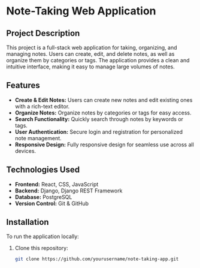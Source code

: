 # Note-Taking Web Application

## Project Description
This project is a full-stack web application for taking, organizing, and managing notes. Users can create, edit, and delete notes, as well as organize them by categories or tags. The application provides a clean and intuitive interface, making it easy to manage large volumes of notes.

## Features
- **Create & Edit Notes:** Users can create new notes and edit existing ones with a rich-text editor.
- **Organize Notes:** Organize notes by categories or tags for easy access.
- **Search Functionality:** Quickly search through notes by keywords or tags.
- **User Authentication:** Secure login and registration for personalized note management.
- **Responsive Design:** Fully responsive design for seamless use across all devices.

## Technologies Used
- **Frontend:** React, CSS, JavaScript
- **Backend:** Django, Django REST Framework
- **Database:**  PostgreSQL
- **Version Control:** Git & GitHub

## Installation
To run the application locally:
1. Clone this repository:
   ```bash
   git clone https://github.com/yourusername/note-taking-app.git
